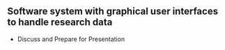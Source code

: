 ## Software system with graphical user interfaces to handle research data

- Discuss and Prepare for Presentation
